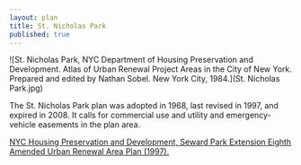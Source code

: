 ```yaml
---
layout: plan
title: St. Nicholas Park
published: true
---
```


<!---![St. Nicholas Park, NYC Department of Housing Preservation and Development. Community Development Progress Report: 1968. Prepared and edited by Nathan Sobel. New York City, 1968.](St Nicholas Park 1968 I.png)
![St. Nicholas Park, NYC Department of Housing Preservation and Development. Community Development Progress Report: 1968. Prepared and edited by Nathan Sobel. New York City, 1968.](St Nicholas Park 1968 II.png)
![St. Nicholas Park, NYC Department of Housing Preservation and Development. Community Development Progress Report: 1968. Prepared and edited by Nathan Sobel. New York City, 1968.](St Nicholas Park 1968 III.png)-->
![St. Nicholas Park, NYC Department of Housing Preservation and Development. Atlas of Urban Renewal Project Areas in the City of New York. Prepared and edited by Nathan Sobel. New York City, 1984.](St. Nicholas Park.jpg)

The St. Nicholas Park plan was adopted in 1968, last revised in 1997, and expired in 2008. It calls for commercial use and utility and emergency-vehicle easements in the plan area.

[NYC Housing Preservation and Development, Seward Park Extension Eighth Amended Urban Renewal Area Plan (1997).](https://www.nyc.gov/assets/hpd/downloads/pdfs/services/st-nicholas-park-eighth-amended-urp.pdf)
